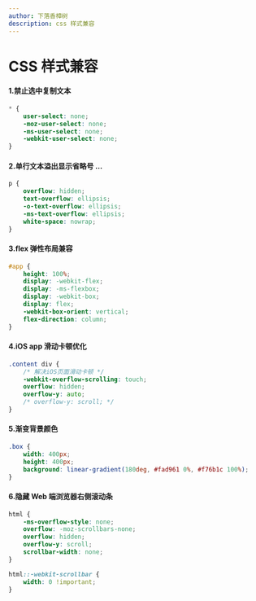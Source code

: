```yaml
---
author: 下落香樟树
description: css 样式兼容
---
```


# CSS 样式兼容

#### 1.禁止选中复制文本

```css title="禁止选中复制文本"
* {
	user-select: none;
	-moz-user-select: none;
	-ms-user-select: none;
	-webkit-user-select: none;
}
```

#### 2.单行文本溢出显示省略号 …

```css title="单行文本溢出显示省略号"
p {
	overflow: hidden;
	text-overflow: ellipsis;
	-o-text-overflow: ellipsis;
	-ms-text-overflow: ellipsis;
	white-space: nowrap;
}
```

#### 3.flex 弹性布局兼容

```css title="flex 弹性布局兼容"
#app {
	height: 100%;
	display: -webkit-flex;
	display: -ms-flexbox;
	display: -webkit-box;
	display: flex;
	-webkit-box-orient: vertical;
	flex-direction: column;
}
```

#### 4.iOS app 滑动卡顿优化

```css title="iOS app滑动卡顿优化"
.content div {
	/* 解决iOS页面滑动卡顿 */
	-webkit-overflow-scrolling: touch;
	overflow: hidden;
	overflow-y: auto;
	/* overflow-y: scroll; */
}
```

#### 5.渐变背景颜色

```css title="渐变背景颜色"
.box {
	width: 400px;
	height: 400px;
	background: linear-gradient(180deg, #fad961 0%, #f76b1c 100%);
}
```

#### 6.隐藏 Web 端浏览器右侧滚动条

```css title="隐藏 Web 端浏览器右侧滚动条"
html {
	-ms-overflow-style: none;
	overflow: -moz-scrollbars-none;
	overflow: hidden;
	overflow-y: scroll;
	scrollbar-width: none;
}

html::-webkit-scrollbar {
	width: 0 !important;
}
```
